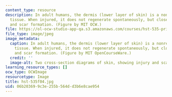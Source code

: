 ```yaml
---
content_type: resource
description: In adult humans, the dermis (lower layer of skin) is a nonregenerative
  tissue. When injured, it does not regenerate spontaneously, but closes with contraction
  and scar formation. (Figure by MIT OCW.)
file: https://ol-ocw-studio-app-qa.s3.amazonaws.com/courses/hst-535-principles-and-practice-of-tissue-engineering-fall-2004/06b203699c3e255b564dd3b6e8cae954_hst-535f04.jpg
file_type: image/jpeg
image_metadata:
  caption: In adult humans, the dermis (lower layer of skin) is a nonregenerative
    tissue. When injured, it does not regenerate spontaneously, but closes with contraction
    and scar formation. (Figure by MIT OpenCourseWare.)
  credit: ''
  image-alt: Two cross-section diagrams of skin, showing injury and scarred healing.
learning_resource_types: []
ocw_type: OCWImage
resourcetype: Image
title: hst-535f04.jpg
uid: 06b20369-9c3e-255b-564d-d3b6e8cae954
---
```

